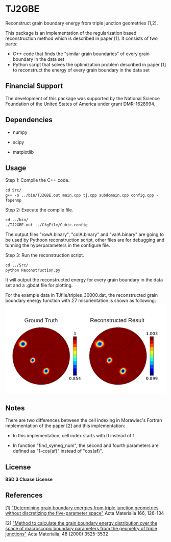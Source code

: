 # TJ2GBE
Reconstruct grain boundary energy from triple junction geometries [1,2].

This package is an implementation of the regularization based reconstruction method which is described in paper [1]. It consists of two parts: 
  *  C++ code that finds the "similar grain boundaries" of every grain boundary in the data set
  *  Python script that solves the optimization problem described in paper [1] to reconstruct the energy of every grain boundary in the data set

## Financial Support
The development of this package was supported by the National Science Foundation of the United States of America under grant DMR-1628994.

## Dependencies

- numpy

- scipy

- matplotlib

## Usage

Step 1: Compile the C++ code.
```shell
cd Src/
g++ -o ../bin/TJ2GBE.out main.cpp tj.cpp subdomain.cpp config.cpp -fopenmp
```

Step 2: Execute the compile file.
```shell
cd ../bin/
./TJ2GBE.out ../CfgFile/Cubic.config
```
The output files "rowA.binary", "colA.binary" and "valA.binary" are going to be used by Pythoon reconstruction script, other files are for debugging and tunning the hyperparameters in the configure file.

Step 3: Run the reconstruction script.
```shell
cd ../Src/
python Reconstruction.py
```
It will output the reconstructed energy for every grain boundary in the data set and a .gbdat file for plotting.

For the example data in TJfile/triples\_30000.dat, the reconstructed grain boundary energy function with $\Sigma 7$ misorientation is shown as following:
![Sigma7](https://github.com/Yufeng-shen/TJ2GBE/blob/master/misc/Sigma7.png)

## Notes

There are two differences between the cell indexing in Morawiec's Fortran implementation of the paper [2] and this implementation:

- In this implementation, cell index starts with 0 instead of 1.

- In function "find\_symeq\_num", the second and fourth parameters are defined as "1-cos(af)" instead of "cos(af)".

## License
__BSD 3 Cluase License__

## References
[1]  ["Determining grain boundary energies from triple junction geometries without discretizing the five-parameter space"](https://doi.org/10.1016/j.actamat.2018.12.022) Acta Materialia 166, 126-134

[2]  ["Method to calculate the grain boundary energy distribution over the space of macroscopic boundary parameters from the geometry of triple junctions"](https://doi.org/10.1016/S1359-6454(00)00126-9) Acta Materialia, 48 (2000) 3525-3532
